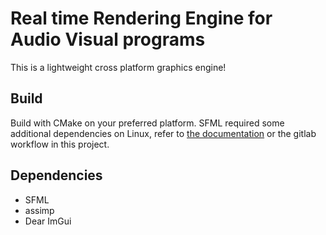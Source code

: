 # Real time Rendering Engine for Audio Visual programs

This is a lightweight cross platform graphics engine!

## Build

Build with CMake on your preferred platform. SFML required some additional dependencies on Linux, refer to [the documentation](https://www.sfml-dev.org/tutorials/3.0/getting-started/cmake/#customize-the-cmake-project-and-executable-names) or the gitlab workflow in this project.

## Dependencies

- SFML
- assimp
- Dear ImGui
